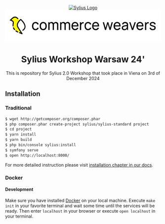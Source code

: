 <p align="center">
    <a href="https://sylius.com" target="_blank">
        <picture>
          <img alt="Sylius Logo" src="https://media.sylius.com/sylius-logo-800.png" height="100">
        </picture>
    </a>
    <a href="https://commerceweavers.com" target="_blank">
        <picture>
          <img alt="CW Logo" height="100" src="https://github.com/CommerceWeavers/SyliusWorkshopWarsaw24/blob/main/assets/images/cw-logo.png?raw=true">
        </picture>
    </a>
</p>

<h1 align="center">Sylius Workshop Warsaw 24'</h1>

<p align="center">This is repository for Sylius 2.0 Workshop that took place in Viena on 3rd of December 2024</p>

## Installation

### Traditional
```bash
$ wget http://getcomposer.org/composer.phar
$ php composer.phar create-project sylius/sylius-standard project
$ cd project
$ yarn install
$ yarn build
$ php bin/console sylius:install
$ symfony serve
$ open http://localhost:8000/
```

For more detailed instruction please visit [installation chapter in our docs](https://docs.sylius.com/en/latest/book/installation/installation.html).

### Docker

#### Development

Make sure you have installed [Docker](https://docs.docker.com/get-docker/) on your local machine.
Execute `make init` in your favorite terminal and wait some time until the services will be ready.
Then enter `localhost` in your browser or execute `open localhost` in your terminal.
